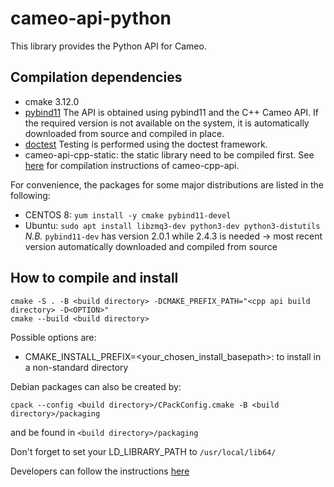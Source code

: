 # cameo-api-python

This library provides the Python API for Cameo.

 
## Compilation dependencies
- cmake 3.12.0
- [pybind11](https://github.com/pybind/pybind11)
The API is obtained using pybind11 and the C++ Cameo API. If the required version is not available on the system, it is automatically downloaded from source and compiled in place.
- [doctest](https://github.com/onqtam/doctest)
Testing is performed using the doctest framework.
- cameo-api-cpp-static: the static library need to be compiled first. See [here](../cameo-api-cpp/REDME.md) for compilation instructions of cameo-cpp-api.

For convenience, the packages for some major distributions are listed in the following:

 - CENTOS 8: `yum install -y cmake pybind11-devel`
 - Ubuntu: `sudo apt install libzmq3-dev python3-dev python3-distutils`
 *N.B.* `pybind11-dev` has version 2.0.1 while 2.4.3 is needed -> most recent version automatically downloaded and compiled from source

## How to compile and install

```
cmake -S . -B <build directory> -DCMAKE_PREFIX_PATH="<cpp api build directory> -D<OPTION>"
cmake --build <build directory>
```
Possible options are:
 - CMAKE_INSTALL_PREFIX=<your_chosen_install_basepath>: to install in a non-standard directory

Debian packages can also be created by:
```
cpack --config <build directory>/CPackConfig.cmake -B <build directory>/packaging 
```
and be found in `<build directory>/packaging`


Don't forget to set your LD_LIBRARY_PATH to `/usr/local/lib64/`

Developers can follow the instructions [here](doc/DEVEL.md)
